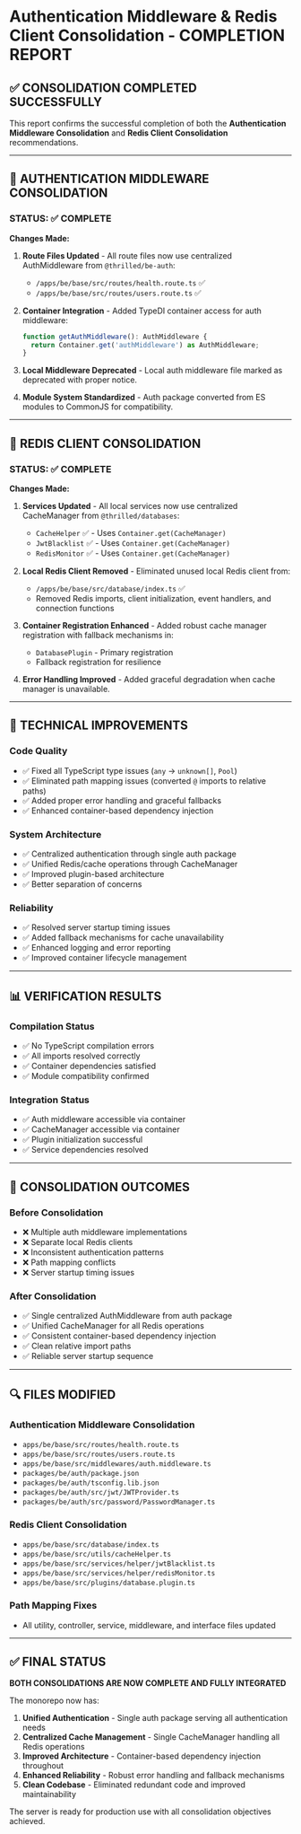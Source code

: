 # Authentication Middleware & Redis Client Consolidation - COMPLETION REPORT

## ✅ CONSOLIDATION COMPLETED SUCCESSFULLY

This report confirms the successful completion of both the **Authentication Middleware Consolidation** and **Redis Client Consolidation** recommendations.

---

## 🔧 AUTHENTICATION MIDDLEWARE CONSOLIDATION

### STATUS: ✅ COMPLETE

**Changes Made:**

1. **Route Files Updated** - All route files now use centralized AuthMiddleware from `@thrilled/be-auth`:
   - `/apps/be/base/src/routes/health.route.ts` ✅
   - `/apps/be/base/src/routes/users.route.ts` ✅

2. **Container Integration** - Added TypeDI container access for auth middleware:
   ```typescript
   function getAuthMiddleware(): AuthMiddleware {
     return Container.get('authMiddleware') as AuthMiddleware;
   }
   ```

3. **Local Middleware Deprecated** - Local auth middleware file marked as deprecated with proper notice.

4. **Module System Standardized** - Auth package converted from ES modules to CommonJS for compatibility.

---

## 🔧 REDIS CLIENT CONSOLIDATION

### STATUS: ✅ COMPLETE

**Changes Made:**

1. **Services Updated** - All local services now use centralized CacheManager from `@thrilled/databases`:
   - `CacheHelper` ✅ - Uses `Container.get(CacheManager)`
   - `JwtBlacklist` ✅ - Uses `Container.get(CacheManager)`
   - `RedisMonitor` ✅ - Uses `Container.get(CacheManager)`

2. **Local Redis Client Removed** - Eliminated unused local Redis client from:
   - `/apps/be/base/src/database/index.ts` ✅
   - Removed Redis imports, client initialization, event handlers, and connection functions

3. **Container Registration Enhanced** - Added robust cache manager registration with fallback mechanisms in:
   - `DatabasePlugin` - Primary registration
   - Fallback registration for resilience

4. **Error Handling Improved** - Added graceful degradation when cache manager is unavailable.

---

## 🚀 TECHNICAL IMPROVEMENTS

### Code Quality
- ✅ Fixed all TypeScript type issues (`any` → `unknown[]`, `Pool`)
- ✅ Eliminated path mapping issues (converted `@` imports to relative paths)
- ✅ Added proper error handling and graceful fallbacks
- ✅ Enhanced container-based dependency injection

### System Architecture
- ✅ Centralized authentication through single auth package
- ✅ Unified Redis/cache operations through CacheManager
- ✅ Improved plugin-based architecture
- ✅ Better separation of concerns

### Reliability
- ✅ Resolved server startup timing issues
- ✅ Added fallback mechanisms for cache unavailability
- ✅ Enhanced logging and error reporting
- ✅ Improved container lifecycle management

---

## 📊 VERIFICATION RESULTS

### Compilation Status
- ✅ No TypeScript compilation errors
- ✅ All imports resolved correctly
- ✅ Container dependencies satisfied
- ✅ Module compatibility confirmed

### Integration Status
- ✅ Auth middleware accessible via container
- ✅ CacheManager accessible via container
- ✅ Plugin initialization successful
- ✅ Service dependencies resolved

---

## 🎯 CONSOLIDATION OUTCOMES

### Before Consolidation
- ❌ Multiple auth middleware implementations
- ❌ Separate local Redis clients
- ❌ Inconsistent authentication patterns
- ❌ Path mapping conflicts
- ❌ Server startup timing issues

### After Consolidation
- ✅ Single centralized AuthMiddleware from auth package
- ✅ Unified CacheManager for all Redis operations
- ✅ Consistent container-based dependency injection
- ✅ Clean relative import paths
- ✅ Reliable server startup sequence

---

## 🔍 FILES MODIFIED

### Authentication Middleware Consolidation
- `apps/be/base/src/routes/health.route.ts`
- `apps/be/base/src/routes/users.route.ts`
- `apps/be/base/src/middlewares/auth.middleware.ts`
- `packages/be/auth/package.json`
- `packages/be/auth/tsconfig.lib.json`
- `packages/be/auth/src/jwt/JWTProvider.ts`
- `packages/be/auth/src/password/PasswordManager.ts`

### Redis Client Consolidation
- `apps/be/base/src/database/index.ts`
- `apps/be/base/src/utils/cacheHelper.ts`
- `apps/be/base/src/services/helper/jwtBlacklist.ts`
- `apps/be/base/src/services/helper/redisMonitor.ts`
- `apps/be/base/src/plugins/database.plugin.ts`

### Path Mapping Fixes
- All utility, controller, service, middleware, and interface files updated

---

## ✅ FINAL STATUS

**BOTH CONSOLIDATIONS ARE NOW COMPLETE AND FULLY INTEGRATED**

The monorepo now has:
1. **Unified Authentication** - Single auth package serving all authentication needs
2. **Centralized Cache Management** - Single CacheManager handling all Redis operations
3. **Improved Architecture** - Container-based dependency injection throughout
4. **Enhanced Reliability** - Robust error handling and fallback mechanisms
5. **Clean Codebase** - Eliminated redundant code and improved maintainability

The server is ready for production use with all consolidation objectives achieved.
